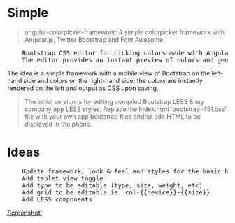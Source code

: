 # Simple

> angular-colorpicker-framework:  A simple colorpicker framework with Angular.js, Twitter Bootstrap and Font Awesome.

<pre>
    Bootstrap CSS editor for picking colors made with AngularJS.
    The editor provides an instant preview of colors and generates CSS from JSON upon saving.
</pre>

The idea is a simple framework with a mobile view of Bootstrap on the left-hand side and colors on the right-hand side;  the colors are instantly rendered on the left and output as CSS upon saving.

> The initial version is for editing compiled Bootstrap LESS & my company app LESS styles. Replace the index.html 'bootstrap-451.css' file with your own app bootstrap files and/or edit HTML to be displayed in the phone.

# Ideas

<pre>
    Update framework, look & feel and styles for the basic bootstrap.min.css file
    Add tablet view toggle
    Add type to be editable (type, size, weight, etc)
    Add grid to be editable ie: col-{{device}}-{{size}}
    Add LESS components
</pre>

[Screenshot!](app/css/img/simple.jpg)